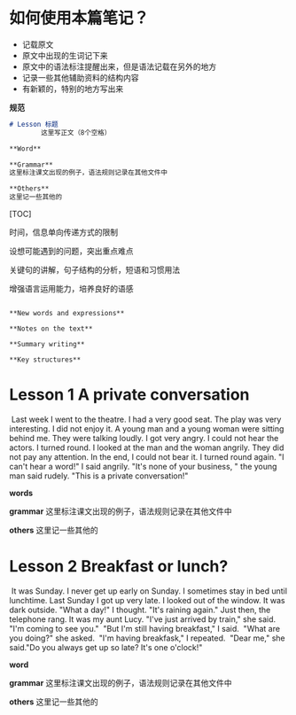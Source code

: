
# 如何使用本篇笔记？

- 记载原文
- 原文中出现的生词记下来
- 原文中的语法标注提醒出来，但是语法记载在另外的地方
- 记录一些其他辅助资料的结构内容
- 有新颖的，特别的地方写出来

**规范**

```markdown
# Lesson 标题
        这里写正文（8个空格）

**Word**

**Grammar**
这里标注课文出现的例子，语法规则记录在其他文件中

**Others**
这里记一些其他的
```






[TOC]


时间，信息单向传递方式的限制

设想可能遇到的问题，突出重点难点

关键句的讲解，句子结构的分析，短语和习惯用法

增强语言运用能力，培养良好的语感



```

**New words and expressions**

**Notes on the text**

**Summary writing**

**Key structures**

```







# Lesson 1 A private conversation

​        Last week I went to the theatre. I had a very good seat. The play was very interesting. I did not enjoy it. A young man and a young woman were sitting behind me. They were talking loudly. I got very angry. I could not hear the actors. I turned round. I looked at the man and the woman angrily. They did not pay any attention. In the end, I could not bear it. I turned round again. "I can't hear a word!" I said angrily.
​        "It's none of your business, " the young man said rudely. "This is a private conversation!"

**words**

**grammar**
这里标注课文出现的例子，语法规则记录在其他文件中

**others**
这里记一些其他的




# Lesson 2 Breakfast or lunch?

​        It was Sunday. I never get up early on Sunday. I sometimes stay in bed until lunchtime. Last Sunday I got up very late. I looked out of the window. It was dark outside. "What a day!" I thought. "It's raining again." Just then, the telephone rang. It was my aunt Lucy. "I've just arrived by train," she said. "I'm coming to see you."
​        "But I'm still having breakfast," I said.
​        "What are you doing?" she asked.
​        "I'm having breakfask," I repeated.
​        "Dear me," she said."Do you always get up so late? It's one o'clock!"

**word**

**grammar**
这里标注课文出现的例子，语法规则记录在其他文件中

**others**
这里记一些其他的















